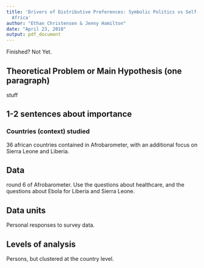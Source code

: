 ```yaml
---
title: 'Drivers of Distributive Preferences: Symbolic Politics vs Self-Interest in
  Africa'
author: "Ethan Christensen & Jenny Hamilton"
date: "April 23, 2018"
output: pdf_document
---
```


Finished? Not Yet.

## Theoretical Problem or Main Hypothesis (one paragraph)
stuff
## 1-2 sentences about importance

### Countries (context) studied
36 african countries contained in Afrobarometer, with an additional focus on Sierra Leone and Liberia.
## Data
round 6 of Afrobarometer. Use the questions about healthcare, and the questions about Ebola for Liberia and Sierra Leone. 
## Data units
Personal responses to survey data.
## Levels of analysis
Persons, but clustered at the country level.


